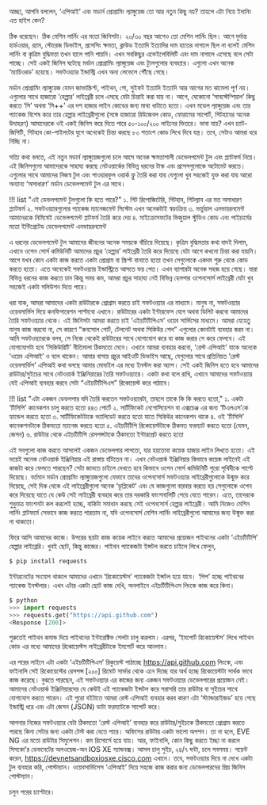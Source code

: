 আচ্ছা, আপনি বললেন, ‘এপিআই’ এবং মডার্ন প্রোগ্রামিং ল্যাঙ্গুয়েজ তো আর নতুন কিছু নয়? তাহলে এটা নিয়ে ইদানিং এত হাইপ কেন? 

ঠিক ধরেছেন। ঠিক মেশিন লার্নিং এর মতো জিনিসটা। ২০/৩০ বছর আগেও তো মেশিন লার্নিং ছিল। আগে দুর্দান্ত হার্ডওয়ার, র‍্যাম, স্টোরেজ ডিভাইস, প্রসেসিং ক্ষমতা, ক্লাউড ইত্যাদি ইত্যাদির দাম হাতের নাগালে ছিল না বলেই মেশিন লার্নিং বা কৃত্রিম বুদ্ধিমত্তা তখন হালে পানি পায়নি। এখন সবকিছুর এভেইলেবিলিটি এবং দাম নাগালে এসেছে বলে সেটা পাচ্ছে। সেই একই জিনিস ঘটেছে মর্ডান প্রোগ্রামিং ল্যাঙ্গুয়েজ এবং ট্যুলগুলোর ব্যবহারে। এগুলো এখন অনেক ‘ম্যাচিওরড’ হয়েছে। সফটওয়্যার ইন্ডাস্ট্রি এখন অন্য লেভেলে পৌঁছে গেছে। 

মর্ডান প্রোগ্রামিং ল্যাঙ্গুয়েজ যেমন জাভাস্ক্রিপ্ট, পাইথন, গো, সুইফট ইত্যাদি ইত্যাদি আর আগের মত ঝামেলা পূর্ণ নয়। এগুলোর সাথে হাজারো ‘হেল্পার’ লাইব্রেরী চলে এসছে যেটা চিন্তাই করা যায় না। আগে, যেকোনো ‘সাবস্টেন্শিয়াল’ কিছু করতে ‘সি’ অথবা ‘সি++’ এর দশ হাজার লাইন কোডের জন্য মাথা খাটাতে হতো। এখন মডেল ল্যাঙ্গুয়েজ এবং তার প্যাকেজ বিশেষ করে তার হেল্পার লাইব্রেরীগুলো (সঙ্গে হাজারো রিউজেবল কোড, ফোরামের সাপোর্ট, গিটহাবের অনেক উদাহরণ) আমাদেরকে ওই একই জিনিস করে দিতে পারে ৫০-১০০/২০০ লাইনের ভিতরে। ভাবা যায়? এখন চ্যাট-জিপিটি, গিটহাব কো-পাইলটের যুগে অনেকেই চিন্তা করছে ৮০ শতাংশ কোড লিখে দিবে যন্ত্র। তবে, সেটাও আমরা ধরে নিচ্ছি না।

সত্যি কথা বলতে, এই নতুন মডার্ন ল্যাঙ্গুয়েজগুলো চলে আসে অনেক ক্ষমতাশালী ডেভেলপমেন্ট টুল এবং প্ল্যাটফর্ম নিয়ে। এই জিনিসগুলো আমাদেরকে সাহায্য করছে নেটওয়ার্কের বিভিন্ন ধরনের টাস্ক এবং প্রসেসগুলোকে অটোমেট করতে। এগুলোর সাথে আমাদের নিজস্ব টুল এবং পাওয়ারফুল ওয়ার্ক ফ্লু তৈরি করা যায় যেগুলো খুব সহজেই যুক্ত করা যায় আরো অন্যান্য ‘অসাধারণ’ মর্ডান ডেভেলপমেন্ট টুল এর সাথে। 

!!! list "এই ডেভলপমেন্ট টুলগুলো কি হতে পারে?" 
    ১. গিট রিপোজিটেরি, গিটহাব, গিটল্যাব এর মত অসাধারণ প্ল্যাটফর্ম 
    ২. সফটওয়্যারগুলোর প্যাকেজ ম্যানেজমেন্ট সিস্টেম এখন অনেকটাই স্বয়ংক্রিয় 
    ৩. ভার্চুয়াল এনভায়রনমেন্ট আমাদেরকে নিমিষেই ডেভেলপমেন্ট প্লাটফর্ম তৈরি করে দেয় 
    ৪. মাইক্রোসফটের ভিজুয়াল স্টুডিও কোড এবং পাইচার্মের মতো ইন্টিগ্রেটেড ডেভেলপমেন্ট এনভায়রনমেন্ট

এ ধরনের ডেভেলপমেন্ট টুল আমাদের জীবনের অনেক সময়কে বাঁচিয়ে দিয়েছে। কৃত্রিম বুদ্ধিমত্তার কথা বাদই দিলাম, এখানে ওপেন সোর্স কমিউনিটি আমাদের প্রচুর ‘হেল্পার’ লাইব্রেরী তৈরি করে দিয়েছে যেটা আগে কখনো চিন্তা করা যায়নি। আগে যখন কোন একটা কাজ করতে একটা প্রোগ্রাম বা স্ক্রিপ্ট বানাতে হতো তখন সেগুলোকে একদম শুরু থেকে কোড করতে হতো। এতে অনেকেই সফটওয়্যার ইন্ডাস্ট্রিতে আসতে ভয় পেত। এখন ব্যাপারটা অনেক সহজ হয়ে গেছে। যারা বিভিন্ন ধরনের কাজ করতে চান কিন্তু সময় কম, আমরা প্রচুর সাহায্য নেই বিভিন্ন হেলপার ওপেনসোর্স লাইব্রেরী যেটা খুব সহজেই একটা সলিউশন দিতে পারে। 

ধরা যাক, আমরা আমাদের একটা রাউটারকে প্রোগ্রাম করতে চাই সফটওয়্যার এর মাধ্যমে। মানুষ না, সফটওয়্যার ওয়েবসার্ভিস দিয়ে কনফিগারেশন পাল্টাবো এখানে। রাউটারের একটা ইন্টারফেস যোগ অথবা ডিলিট করবো আমাদের তৈরি সফটওয়্যার থেকে। এই জিনিসটা আমরা করতে চাই ‘এইচটিটিপিএস’ ওয়েব সার্ভিসের মাধ্যমে। আমরা যেহেতু মানুষ কাজ করবো না, সে কারণে “কনসোল পোর্ট, টেলনেট অথবা সিকিউর শেল” এগুলোর কোনটাই ব্যবহার করব না।  আমি সফটওয়্যারকে বলব, সে নিজে থেকেই রাউটারের সাথে যোগাযোগ করে যা কাজ করার সে করে ফেলবে। এই যোগাযোগটা হবে ‘সিকিউরিটি’ নীতিমালা ঠিকমতো মেনে। এখানে আমরা ব্যবহার করবো, ‘রেস্ট এপিআই’ যাকে অনেকে ‘ওয়েব এপিআই’ ও বলে থাকেন। আমার বাসায় প্রচুর আইওটি ডিভাইস আছে, যেগুলোর সাথে প্রতিনিয়ত ‘রেস্ট ওয়েবসার্ভিস’ এপিআই কথা বলছে আমার মোবাইল এর মধ্যে ইনস্টল করা অ্যাপ। সেই একই জিনিস হতে হবে আমাদের রাউটার/সুইচের সাথে নেটওয়ার্ক ইঞ্জিনিয়ারের তৈরি সফটওয়্যারে। একটা কথা বলে রাখি, এখানে আমাদের সফটওয়্যার যেই এপিআই ব্যবহার করবে সেটা “এইচটিটিপিএস” রিকোয়েস্ট করে পাঠাবে। 

!!! list "এটা একজন ডেভলপার যদি তৈরি করতেন সফটওয়্যারটা, তাহলে তাকে কি কি করতে হতো,"
    ১. একটা ‘টিসিপি’ কানেকশন চালু করতে হতো ৪৪৩ পোর্টে 
    ২. সার্টিফিকেট নেগোসিয়েশন বা এক্সচেঞ্জ এর জন্য ‘টিএলএস’কে হ্যান্ডেল করতে হতো
    ৩. সার্টিফিকেটটাকে ভ্যালিডেট করতে হতো যাতে সিকিউর কানেকশন থাকে
    ৪. ওই ‘টিসিপি’ কানেকশনটাকে ঠিকমতো ম্যানেজ করতে হতো
    ৫. এইচটিটিপি রিকোয়েস্টটাকে ঠিকমত ফরম্যাট করতে হতো (যেমন, জেসন)
    ৬. রাউটার থেকে এইচটিটিপি রেসপন্সটাকে ঠিকমতো ইন্টারপ্রেট করতে হতো 

এই সবগুলো কাজ করতে আসলেই একজন ডেভেলপার লাগতো, যার হয়তোবা কয়েক হাজার লাইন লিখতে হতো। এই ভয়েই অনেক নেটওয়ার্ক ইঞ্জিনিয়ার এই রাস্তায় হাঁটতেন না। এখন নেটওয়ার্ক ইঞ্জিনিয়ার কিভাবে কয়েক লাইনেই এই কাজটা করে ফেলতে পারছেন?  সেটা জানতে চাইলে দেখতে হবে কিভাবে ওপেন সোর্স কমিউনিটি পুরো পৃথিবীকে পাল্টে দিয়েছে।  বর্তমান মর্ডান প্রোগ্রামিং ল্যাঙ্গুয়েজগুলো যেভাবে তাদের ওপেনসোর্স সফটওয়্যার লাইব্রেরীগুলোকে উন্মুক্ত করে দিয়েছে,  সেই দিক থেকে এই লাইব্রেরীগুলো অনেক ‘ডুপ্লিকেট’ এবং যে কাজগুলো বারবার করতে হয় সেগুলোকে ওপেন করে দিয়েছে যাতে যে কেউ সেই লাইব্রেরী ব্যবহার করে তার দরকারি ফাংশনালিটি পেয়ে যেতে পারেন।  এতে, তাদেরকে শুধুমাত্র ফাংশনটা কল করলেই হচ্ছে, বাকিটা সমাধান করছে সেই ওপেনসোর্স হেল্পার লাইব্রেরী। আমি নিজেও মেশিন লার্নিং প্লাটফর্মে সেভাবে কাজ করতে পারতাম না, যদি ওপেনসোর্স মেশিন লার্নিং লাইব্রেরীগুলো আমাদের জন্য উন্মুক্ত করা না থাকতো। 

ফিরে আসি আমাদের কাজে। উপরের ছয়টা কাজ কয়েক লাইনে করতে আমাদের প্রয়োজন পাইথনের একটা ‘এইচটিটিপি’ হেল্পার লাইব্রেরি। খুবই ছোট, কিন্তু কাজের। পাইথন প্যাকেজটা ইন্সটল করতে চাইলে লিখে ফেলুন,
```python
$ pip install requests
```
ইন্টারনেটের সংযোগ থাকলে আমাদের এখানে ‘রিকোয়েস্টস’ প্যাকেজটা ইন্সটল হয়ে যাবে। ‘পিপ’ হচ্ছে পাইথনের প্যাকেজ ইনস্টলার। এখন এটার একটা ছোট কাজ দেখি, অনলাইনে এইচটিটিপিএস লিংকে কাজ করে কিনা। 
```python
$ python
>>> import requests
>>> requests.get("https://api.github.com")
<Response [200]>
```
শুরুতেই পাইথন কমান্ড দিয়ে পাইথনের ইন্টারেক্টিভ শেলটা চালু করলাম। এরপর, ‘ইমপোর্ট রিকোয়েস্টস’ লিখে পাইথন কোড এর মধ্যে আমাদের রিকোয়েস্টস লাইব্রেরীটাকে ইমপোর্ট করে আনলাম।

এর পরের লাইনে এটা একটা ‘এইচটিটিপিএস’ রিকুয়েস্ট পাঠাচ্ছে https://api.github.com লিংকে, এবং ফাইনালি সেই রিকোয়েস্টের রেসপন্স [২০০] রিমোট সার্ভার থেকে এনে দিচ্ছে যার অর্থ হচ্ছে রিকোয়েস্টটা সার্থক ভাবে কাজ করেছে। বুঝতে পারছেন, এই সফটওয়্যার এর কাজের জন্য একজন সফটওয়্যার ডেভেলপারের প্রয়োজন নেই। আমাদের নেটওয়ার্ক ইঞ্জিনিয়ারদের যে কেউই এই প্যাকেজটা ইন্সটল করে সরাসরি তার রাউটার বা সুইচের সাথে যোগাযোগ করতে পারেন। এই পুরো বইটাতে আমরা রেস্ট এপিআই ব্যবহার করব কারণ এটা ‘স্ট্যান্ডারাইজড’ হয়ে গেছে ইন্ডাস্ট্রি ধরে এবং এটা জেসন (JSON) ডাটা ফরম্যাটকে সাপোর্ট করে।

আপনার নিজের সফটওয়্যার যেটা ঠিকমতো ‘রেস্ট এপিআই’ ব্যবহার করে রাউটার/সুইচকে ঠিকমতো প্রোগ্রাম করতে পারছে কিনা সেটার জন্য একটা টেস্ট করা যেতে পারে। অফিসের রাউটার একটা ভালো অপশন। তা না হলে, EVE NG এর মতো রাউটার সিমুলেশন। কম রিসোর্সে হয়ে যায়। আর, ফাইনালি, কোন কিছু করতে ইচ্ছা না করলে সিসকো’র ডেভনেটের অলওয়েজ-অন IOS XE স্যান্ডবক্স। আসল চালু সুইচ, ২৪/৭ ঘন্টা, চলে সবসময়। পয়েন্ট করেন, https://devnetsandboxiosxe.cisco.com এখানে। তবে, সফটওয়্যার দিয়ে না দেখে একটা টুল ব্যবহার করি, পোস্টম্যান। ওয়েবসার্ভিসেস ‘এপিআই’ দিয়ে সহজে কাজ করার জন্য ডেভেলপারদের প্রিয় জিনিস পোস্টম্যান।

চলুন পরের চ্যাপ্টারে।